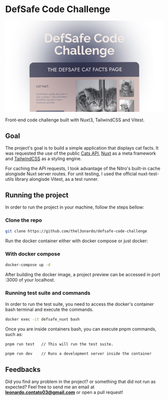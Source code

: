 # DefSafe Code Challenge

![Cover image](https://github.com/thel3onardo/defsafe-code-challenge/blob/main/public/readme-image.jpg?raw=true)

Front-end code challenge built with Nuxt3, TailwindCSS and Vitest.


## Goal
The project's goal is to build a simple application that displays cat facts. It was requested the use of the public <a href="">Cats API</a>, <a href="">Nuxt</a> as a meta framework and <a href="">TailwindCSS</a> as a styling engine.

For caching the API requests, I took advantage of the Nitro's built-in cache alongisde Nuxt server routes. For unit testing, I used the official nuxt-test-utils library alongisde Vitest, as a test runner.


## Running the project

In order to run the project in your machine, follow the steps bellow:

### Clone the repo
```bash
git clone https://github.com/thel3onardo/defsafe-code-challenge
```

Run the docker container either with docker compose or just docker:

### With docker compose
```bash
docker-compose up -d
```

After building the docker image, a project preview can be accessed in port :3000 of your localhost.

### Running test suite and commands
In order to run the test suite, you need to access the docker's container bash terminal and execute the commands. 

```bash
docker exec -it defsafe_nuxt bash
```

Once you are inside containers bash, you can execute pnpm commands, such as:

```bash
pnpm run test   // This will run the test suite.
```

```bash
pnpm run dev    // Runs a development server inside the container
```

## Feedbacks

Did you find any problem in the project? or something that did not run as expected? Feel free to send me an email at **leonardo.contato03@gmail.com** or open a pull request!